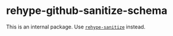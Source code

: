 # rehype-github-sanitize-schema

This is an internal package.
Use [`rehype-sanitize`][rehype-sanitize] instead.

[rehype-sanitize]: https://github.com/rehypjs/rehype-sanitize
